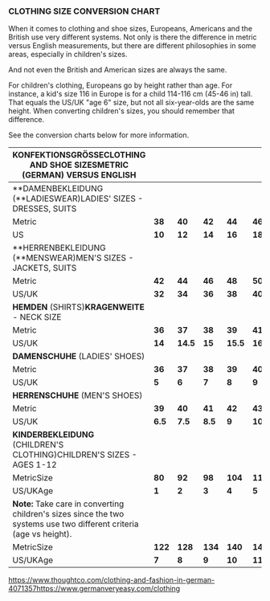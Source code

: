 ### CLOTHING SIZE CONVERSION CHART

When it comes to clothing and shoe sizes, Europeans, Americans and the British use very different systems. Not only is there the difference in metric versus English measurements, but there are different philosophies in some areas, especially in children's sizes.

And not even the British and American sizes are always the same.

For children's clothing, Europeans go by height rather than age. For instance, a kid's size 116 in Europe is for a child 114-116 cm (45-46 in) tall. That equals the US/UK "age 6" size, but not all six-year-olds are the same height. When converting children's sizes, you should remember that difference.

See the conversion charts below for more information.

| **KONFEKTIONSGRÖSSE**CLOTHING AND SHOE SIZESMETRIC (GERMAN) VERSUS ENGLISH |         |          |         |          |         |         |
| ---------------------------------------- | ------- | -------- | ------- | -------- | ------- | ------- |
| **DAMENBEKLEIDUNG (**LADIESWEAR)LADIES' SIZES - DRESSES, SUITS |         |          |         |          |         |         |
| Metric                                   | **38**  | **40**   | **42**  | **44**   | **46**  | **48**  |
| US                                       | **10**  | **12**   | **14**  | **16**   | **18**  | **20**  |
| **HERRENBEKLEIDUNG (**MENSWEAR)MEN'S SIZES - JACKETS, SUITS |         |          |         |          |         |         |
| Metric                                   | **42**  | **44**   | **46**  | **48**   | **50**  | **52**  |
| US/UK                                    | **32**  | **34**   | **36**  | **38**   | **40**  | **42**  |
| **HEMDEN** (SHIRTS)**KRAGENWEITE** - NECK SIZE |         |          |         |          |         |         |
| Metric                                   | **36**  | **37**   | **38**  | **39**   | **41**  | **43**  |
| US/UK                                    | **14**  | **14.5** | **15**  | **15.5** | **16**  | **17**  |
| **DAMENSCHUHE** (LADIES' SHOES)          |         |          |         |          |         |         |
| Metric                                   | **36**  | **37**   | **38**  | **39**   | **40**  | **41**  |
| US/UK                                    | **5**   | **6**    | **7**   | **8**    | **9**   | **10**  |
| **HERRENSCHUHE** (MEN'S SHOES)           |         |          |         |          |         |         |
| Metric                                   | **39**  | **40**   | **41**  | **42**   | **43**  | **44**  |
| US/UK                                    | **6.5** | **7.5**  | **8.5** | **9**    | **10**  | **11**  |
| **KINDERBEKLEIDUNG** (CHILDREN'S CLOTHING)CHILDREN'S SIZES - AGES 1-12 |         |          |         |          |         |         |
| MetricSize                               | **80**  | **92**   | **98**  | **104**  | **110** | **116** |
| US/UKAge                                 | **1**   | **2**    | **3**   | **4**    | **5**   | **6**   |
| **Note:** Take care in converting children's sizes since the two systems use two different criteria (age vs height). |         |          |         |          |         |         |
| MetricSize                               | **122** | **128**  | **134** | **140**  | **146** | **152** |
| US/UKAge                                 | **7**   | **8**    | **9**   | **10**   | **11**  | **12**  |

 

https://www.thoughtco.com/clothing-and-fashion-in-german-4071357https://www.germanveryeasy.com/clothing
